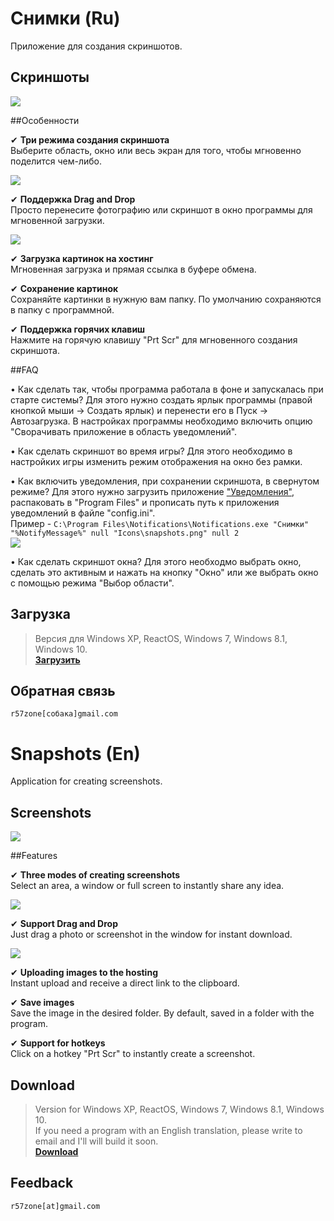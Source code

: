 # Снимки (Ru)
Приложение для создания скриншотов.

## Скриншоты
![](https://cloud.githubusercontent.com/assets/9499881/7238897/df3ef0a8-e7b6-11e4-83d1-67605af2913d.png)

##Особенности

✔ **Три режима создания скриншота**<br>
Выберите область, окно или весь экран для того, чтобы мгновенно поделится чем-либо.<br>

![](https://cloud.githubusercontent.com/assets/9499881/7239173/c7e9586a-e7b8-11e4-8a56-d04c4413df06.png)

✔ **Поддержка Drag and Drop**<br>
Просто перенесите фотографию или скриншот в окно программы для мгновенной загрузки.<br>

![](https://cloud.githubusercontent.com/assets/9499881/7239082/2ffeeb96-e7b8-11e4-915e-71d35b4e9038.png)

✔ **Загрузка картинок на хостинг**<br>
Мгновенная загрузка и прямая ссылка в буфере обмена.<br>

✔ **Сохранение картинок**<br>
Сохраняйте картинки в нужную вам папку. По умолчанию сохраняются в папку с программной.<br>

✔ **Поддержка горячих клавиш**<br>
Нажмите на горячую клавишу "Prt Scr" для мгновенного создания скриншота.

##FAQ

• Как сделать так, чтобы программа работала в фоне и запускалась при старте системы?
Для этого нужно создать ярлык программы (правой кнопкой мыши → Создать ярлык) и перенести его в Пуск → Автозагрузка. В настройках программы необходимо включить опцию "Сворачивать приложение в область уведомлений".

• Как сделать скриншот во время игры?
Для этого необходимо в настройких игры изменить режим отображения на окно без рамки.

• Как включить уведомления, при сохранении скриншота, в свернутом режиме?
Для этого нужно загрузить приложение ["Уведомления"](https://github.com/r57zone/notifications), распаковать в "Program Files" и прописать путь к приложения уведомлений в файле "config.ini".
<br>Пример - `C:\Program Files\Notifications\Notifications.exe "Снимки" "%NotifyMessage%" null "Icons\snapshots.png" null 2`<br>
![](https://cloud.githubusercontent.com/assets/9499881/19398283/f4081440-925c-11e6-8caf-1fde2b99d8a6.jpg)

• Как сделать скриншот окна?
Для этого необходмо выбрать окно, сделать это активным и нажать на кнопку "Окно" или же выбрать окно с помощью режима "Выбор области".

## Загрузка
>Версия для Windows XP, ReactOS, Windows 7, Windows 8.1, Windows 10.<br>
**[Загрузить](https://github.com/r57zone/Snapshots-for-Windows/releases)**<br>

## Обратная связь
`r57zone[собака]gmail.com`

# Snapshots (En)
Application for creating screenshots.

## Screenshots
![](https://cloud.githubusercontent.com/assets/9499881/5708161/3ca91fb8-9aa8-11e4-9206-464a03bb980d.png)

##Features

✔ **Three modes of creating screenshots**<br>
Select an area, a window or full screen to instantly share any idea.<br>

![](https://cloud.githubusercontent.com/assets/9499881/18416502/d50599a4-7827-11e6-8707-b6e5dce76d94.png)

✔ **Support Drag and Drop**<br>
Just drag a photo or screenshot in the window for instant download.<br>

![](https://cloud.githubusercontent.com/assets/9499881/5708179/563c4d1a-9aa8-11e4-86e6-967540260a63.png)

✔ **Uploading images to the hosting**<br>
Instant upload and receive a direct link to the clipboard.<br>

✔ **Save images**<br>
Save the image in the desired folder. By default, saved in a folder with the program.<br>

✔ **Support for hotkeys**<br>
Click on a hotkey "Prt Scr" to instantly create a screenshot.<br>

## Download
>Version for Windows XP, ReactOS, Windows 7, Windows 8.1, Windows 10.<br>
>If you need a program with an English translation, please write to email and I'll will build it soon.<br>
**[Download](https://github.com/r57zone/Snapshots-for-Windows/releases)**<br>

## Feedback
`r57zone[at]gmail.com`